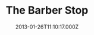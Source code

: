 ---
date: 2013-01-26T11:10:17.000Z
title: The Barber Stop
latitude: 52.04294691253548
longitude: 0.9543200024667841
category: checkin
---